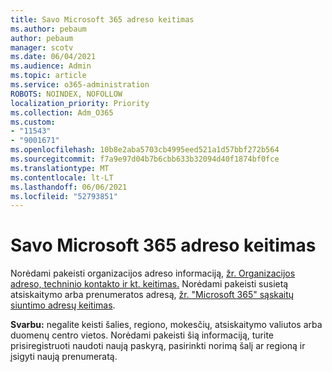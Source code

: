 ```yaml
---
title: Savo Microsoft 365 adreso keitimas
ms.author: pebaum
author: pebaum
manager: scotv
ms.date: 06/04/2021
ms.audience: Admin
ms.topic: article
ms.service: o365-administration
ROBOTS: NOINDEX, NOFOLLOW
localization_priority: Priority
ms.collection: Adm_O365
ms.custom:
- "11543"
- "9001671"
ms.openlocfilehash: 10b8e2aba5703cb4995eed521a1d57bbf272b564
ms.sourcegitcommit: f7a9e97d04b7b6cbb633b32094d40f1874bf0fce
ms.translationtype: MT
ms.contentlocale: lt-LT
ms.lasthandoff: 06/06/2021
ms.locfileid: "52793851"
---
```

# <a name="change-your-microsoft-365-address"></a>Savo Microsoft 365 adreso keitimas

Norėdami pakeisti organizacijos adreso informaciją, [žr. Organizacijos adreso, techninio kontakto ir kt. keitimas.](/microsoft-365/admin/manage/change-address-contact-and-more) Norėdami pakeisti susietą atsiskaitymo arba prenumeratos adresą, [žr. "Microsoft 365" sąskaitų siuntimo adresų keitimas](/microsoft-365/commerce/billing-and-payments/change-your-billing-addresses). 

**Svarbu:** negalite keisti šalies, regiono, mokesčių, atsiskaitymo valiutos arba duomenų centro vietos. Norėdami pakeisti šią informaciją, turite prisiregistruoti naudoti naują paskyrą, pasirinkti norimą šalį ar regioną ir įsigyti naują prenumeratą. 
